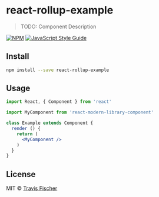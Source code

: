 # react-rollup-example

> TODO: Component Description

[![NPM](https://img.shields.io/npm/v/react-rollup-example.svg)](https://www.npmjs.com/package/react-rollup-example) [![JavaScript Style Guide](https://img.shields.io/badge/code_style-standard-brightgreen.svg)](https://standardjs.com)

## Install

```bash
npm install --save react-rollup-example
```

## Usage

```jsx
import React, { Component } from 'react'

import MyComponent from 'react-modern-library-component'

class Example extends Component {
  render () {
    return (
      <MyComponent />
    )
  }
}
```

## License

MIT © [Travis Fischer](https://github.com/transitive-bullshit)
